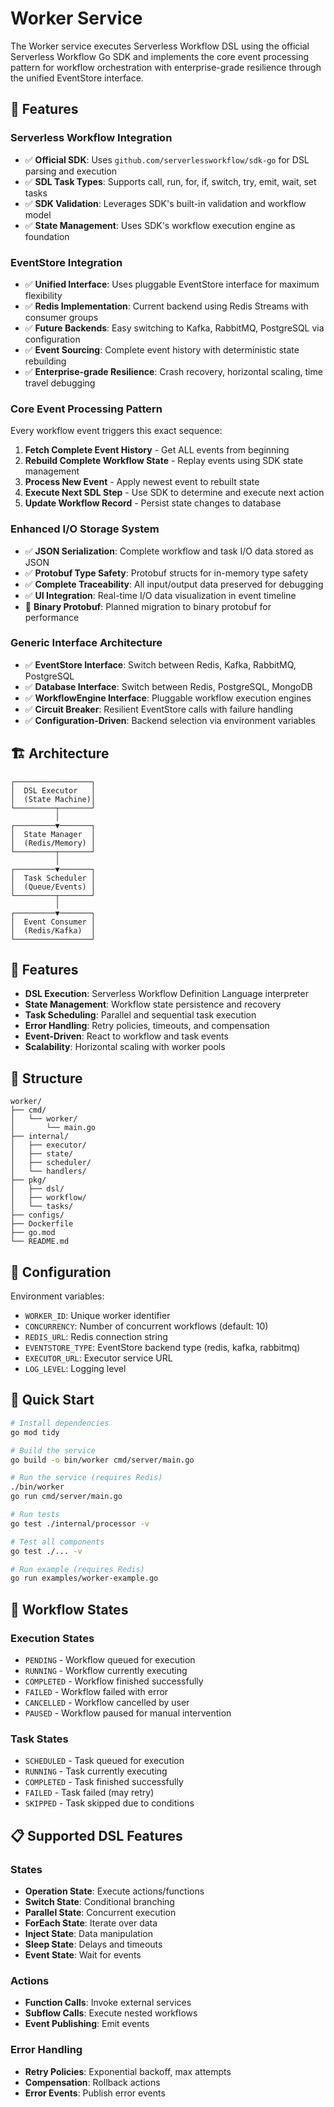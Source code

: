 # Worker Service

The Worker service executes Serverless Workflow DSL using the official Serverless Workflow Go SDK and implements the core event processing pattern for workflow orchestration with enterprise-grade resilience through the unified EventStore interface.

## 🚀 Features

### **Serverless Workflow Integration**
- ✅ **Official SDK**: Uses `github.com/serverlessworkflow/sdk-go` for DSL parsing and execution
- ✅ **SDL Task Types**: Supports call, run, for, if, switch, try, emit, wait, set tasks
- ✅ **SDK Validation**: Leverages SDK's built-in validation and workflow model
- ✅ **State Management**: Uses SDK's workflow execution engine as foundation

### **EventStore Integration**
- ✅ **Unified Interface**: Uses pluggable EventStore interface for maximum flexibility
- ✅ **Redis Implementation**: Current backend using Redis Streams with consumer groups
- ✅ **Future Backends**: Easy switching to Kafka, RabbitMQ, PostgreSQL via configuration
- ✅ **Event Sourcing**: Complete event history with deterministic state rebuilding
- ✅ **Enterprise-grade Resilience**: Crash recovery, horizontal scaling, time travel debugging

### **Core Event Processing Pattern**
Every workflow event triggers this exact sequence:
1. **Fetch Complete Event History** - Get ALL events from beginning
2. **Rebuild Complete Workflow State** - Replay events using SDK state management
3. **Process New Event** - Apply newest event to rebuilt state
4. **Execute Next SDL Step** - Use SDK to determine and execute next action
5. **Update Workflow Record** - Persist state changes to database

### **Enhanced I/O Storage System**
- ✅ **JSON Serialization**: Complete workflow and task I/O data stored as JSON
- ✅ **Protobuf Type Safety**: Protobuf structs for in-memory type safety
- ✅ **Complete Traceability**: All input/output data preserved for debugging
- ✅ **UI Integration**: Real-time I/O data visualization in event timeline
- 🚧 **Binary Protobuf**: Planned migration to binary protobuf for performance

### **Generic Interface Architecture**
- ✅ **EventStore Interface**: Switch between Redis, Kafka, RabbitMQ, PostgreSQL
- ✅ **Database Interface**: Switch between Redis, PostgreSQL, MongoDB
- ✅ **WorkflowEngine Interface**: Pluggable workflow execution engines
- ✅ **Circuit Breaker**: Resilient EventStore calls with failure handling
- ✅ **Configuration-Driven**: Backend selection via environment variables

## 🏗️ Architecture

```
┌─────────────────┐
│  DSL Executor   │
│  (State Machine)│
└─────────┬───────┘
          │
┌─────────▼───────┐
│  State Manager  │
│  (Redis/Memory) │
└─────────┬───────┘
          │
┌─────────▼───────┐
│  Task Scheduler │
│  (Queue/Events) │
└─────────┬───────┘
          │
┌─────────▼───────┐
│  Event Consumer │
│  (Redis/Kafka)  │
└─────────────────┘
```

## 🚀 Features

- **DSL Execution**: Serverless Workflow Definition Language interpreter
- **State Management**: Workflow state persistence and recovery
- **Task Scheduling**: Parallel and sequential task execution
- **Error Handling**: Retry policies, timeouts, and compensation
- **Event-Driven**: React to workflow and task events
- **Scalability**: Horizontal scaling with worker pools

## 📁 Structure

```
worker/
├── cmd/
│   └── worker/
│       └── main.go
├── internal/
│   ├── executor/
│   ├── state/
│   ├── scheduler/
│   └── handlers/
├── pkg/
│   ├── dsl/
│   ├── workflow/
│   └── tasks/
├── configs/
├── Dockerfile
├── go.mod
└── README.md
```

## 🔧 Configuration

Environment variables:
- `WORKER_ID`: Unique worker identifier
- `CONCURRENCY`: Number of concurrent workflows (default: 10)
- `REDIS_URL`: Redis connection string
- `EVENTSTORE_TYPE`: EventStore backend type (redis, kafka, rabbitmq)
- `EXECUTOR_URL`: Executor service URL
- `LOG_LEVEL`: Logging level

## 🚀 Quick Start

```bash
# Install dependencies
go mod tidy

# Build the service
go build -o bin/worker cmd/server/main.go

# Run the service (requires Redis)
./bin/worker
go run cmd/server/main.go

# Run tests
go test ./internal/processor -v

# Test all components
go test ./... -v

# Run example (requires Redis)
go run examples/worker-example.go
```

## 🔄 Workflow States

### Execution States
- `PENDING` - Workflow queued for execution
- `RUNNING` - Workflow currently executing
- `COMPLETED` - Workflow finished successfully
- `FAILED` - Workflow failed with error
- `CANCELLED` - Workflow cancelled by user
- `PAUSED` - Workflow paused for manual intervention

### Task States
- `SCHEDULED` - Task queued for execution
- `RUNNING` - Task currently executing
- `COMPLETED` - Task finished successfully
- `FAILED` - Task failed (may retry)
- `SKIPPED` - Task skipped due to conditions

## 📋 Supported DSL Features

### States
- **Operation State**: Execute actions/functions
- **Switch State**: Conditional branching
- **Parallel State**: Concurrent execution
- **ForEach State**: Iterate over data
- **Inject State**: Data manipulation
- **Sleep State**: Delays and timeouts
- **Event State**: Wait for events

### Actions
- **Function Calls**: Invoke external services
- **Subflow Calls**: Execute nested workflows
- **Event Publishing**: Emit events

### Error Handling
- **Retry Policies**: Exponential backoff, max attempts
- **Compensation**: Rollback actions
- **Error Events**: Publish error events
